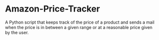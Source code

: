 # Amazon-Price-Tracker
A Python script that keeps track of the price of a product and sends a mail when the price is in between a given range or at a reasonable price given by the user.
